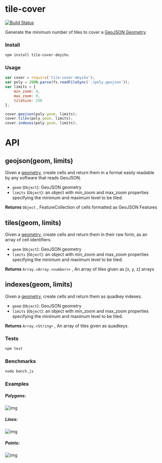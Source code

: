tile-cover
==========

[![Build Status](https://travis-ci.org/mapbox/tile-cover.svg?branch=master)](https://travis-ci.org/mapbox/tile-cover)

Generate the minimum number of tiles to cover a [GeoJSON Geometry](http://geojson.org/geojson-spec.html#geometry-objects).

### Install

```bash
npm install tile-cover-deyihu
```

### Usage

```js
var cover = require('tile-cover-deyihu');
var poly = JSON.parse(fs.readFileSync('./poly.geojson'));
var limits = {
    min_zoom: 4,
    max_zoom: 9,
    tileSize: 256
};

cover.geojson(poly.geom, limits);
cover.tiles(poly.geom, limits);
cover.indexes(poly.geom, limits);
```

# API

## geojson(geom, limits)

Given a [geometry](http://geojson.org/geojson-spec.html#geometry-objects), create cells and return them in a format easily readable by any software that reads GeoJSON.

* `geom` (`Object`): GeoJSON geometry
* `limits` (`Object`): an object with min_zoom and max_zoom properties specifying the minimum and maximum level to be tiled.

**Returns** `Object` , FeatureCollection of cells formatted as GeoJSON Features

## tiles(geom, limits)

Given a [geometry](http://geojson.org/geojson-spec.html#geometry-objects), create cells and return them in their raw form, as an array of cell identifiers.

* `geom` (`Object`): GeoJSON geometry
* `limits` (`Object`): an object with min_zoom and max_zoom properties specifying the minimum and maximum level to be tiled.

**Returns** `Array.<Array.<number>>` , An array of tiles given as [x, y, z] arrays

## indexes(geom, limits)

Given a [geometry](http://geojson.org/geojson-spec.html#geometry-objects), create cells and return them as quadkey indexes.

* `geom` (`Object`): GeoJSON geometry
* `limits` (`Object`): an object with min_zoom and max_zoom properties specifying the minimum and maximum level to be tiled.

**Returns** `Array.<String>` , An array of tiles given as quadkeys.

### Tests

```bash
npm test
```

### Benchmarks

```bash
node bench.js
```

### Examples

##### Polygons:

![img](https://dl.dropbox.com/s/48cj16fvt8nyh3o/Screenshot%202014-08-06%2013.34.12.png)

##### Lines:

![img](https://dl.dropbox.com/s/u32bq56adqwhpyy/Screenshot%202014-08-06%2013.30.31.png)

##### Points:

![img](https://dl.dropbox.com/s/7kkmmm8owg1ezb0/Screenshot%202014-08-06%2014.02.01.png)
